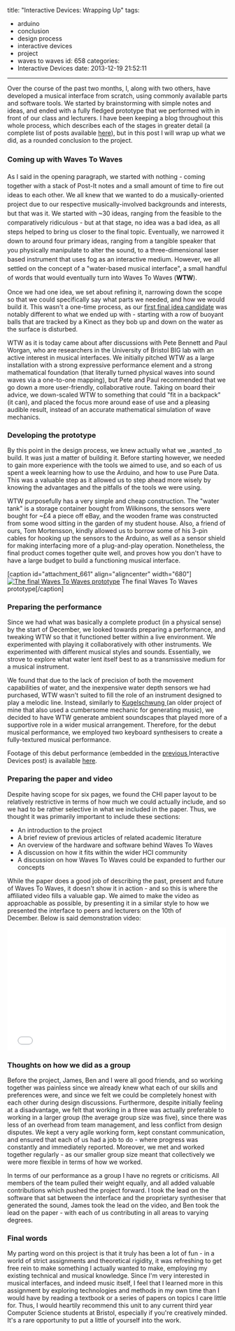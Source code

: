 title: "Interactive Devices: Wrapping Up"
tags:
  - arduino
  - conclusion
  - design process
  - interactive devices
  - project
  - waves to waves
id: 658
categories:
  - Interactive Devices
date: 2013-12-19 21:52:11
---

Over the course of the past two months, I, along with two others, have developed a musical interface from scratch, using commonly available parts and software tools. We started by brainstorming with simple notes and ideas, and ended with a fully fledged prototype that we performed with in front of our class and lecturers. I have been keeping a blog throughout this whole process, which describes each of the stages in greater detail (a complete list of posts available [here](http://jh47.com/category/university/interactive-devices/)), but in this post I will wrap up what we did, as a rounded conclusion to the project.

<!-- more -->

### <span style="line-height: 1.5em;">Coming up with Waves To Waves</span>

<span style="line-height: 1.5em;">As I said in the opening paragraph, we started with nothing - coming together with a stack of Post-It notes and a small amount of time to fire out ideas to each other. We all knew that we wanted to do a musically-oriented project due to our respective musically-involved backgrounds and interests, but that was it. We started with ~30 ideas, ranging from the feasible to the comparatively ridiculous - but at that stage, no idea was a bad idea, as all steps helped to bring us closer to the final topic. Eventually, we narrowed it down to around four primary ideas, ranging from a tangible speaker that you physically manipulate to alter the sound, to a three-dimensional laser based instrument that uses fog as an interactive medium. However, we all settled on the concept of a "water-based musical interface", a small handful of words that would eventually turn into Waves To Waves (**WTW**).</span>

Once we had one idea, we set about refining it, narrowing down the scope so that we could specifically say what parts we needed, and how we would build it. This wasn't a one-time process, as our [first final idea candidate](http://jh47.com/2013/10/finalidea/) was notably different to what we ended up with - starting with a row of buoyant balls that are tracked by a Kinect as they bob up and down on the water as the surface is disturbed.

WTW as it is today came about after discussions with Pete Bennett and Paul Worgan, who are researchers in the University of Bristol BIG lab with an active interest in musical interfaces. We initially pitched WTW as a large installation with a strong expressive performance element and a strong mathematical foundation (that literally turned physical waves into sound waves via a one-to-one mapping), but Pete and Paul recommended that we go down a more user-friendly, collaborative route. Taking on board their advice, we down-scaled WTW to something that could "fit in a backpack" (it can), and placed the focus more around ease of use and a pleasing audible result, instead of an accurate mathematical simulation of wave mechanics.

### Developing the prototype

By this point in the design process, we knew actually what we _wanted _to build. It was just a matter of building it. Before starting however, we needed to gain more experience with the tools we aimed to use, and so each of us spent a week learning how to use the Arduino, and how to use Pure Data. This was a valuable step as it allowed us to step ahead more wisely by knowing the advantages and the pitfalls of the tools we were using.

WTW purposefully has a very simple and cheap construction. The "water tank" is a storage container bought from Wilkinsons, the sensors were bought for ~£4 a piece off eBay, and the wooden frame was constructed from some wood sitting in the garden of my student house. Also, a friend of ours, Tom Mortensson, kindly allowed us to borrow some of his 3-pin cables for hooking up the sensors to the Arduino, as well as a sensor shield for making interfacing more of a plug-and-play operation. Nonetheless, the final product comes together quite well, and proves how you don't have to have a large budget to build a functioning musical interface.

[caption id="attachment_661" align="aligncenter" width="680"][![The final Waves To Waves prototype](http://jh47.com/wp-content/uploads/2013/12/2013-12-08-16.35.14-1024x757.jpg)](http://jh47.com/wp-content/uploads/2013/12/2013-12-08-16.35.14.jpg) The final Waves To Waves prototype[/caption]

### Preparing the performance

Since we had what was basically a complete product (in a physical sense) by the start of December, we looked towards preparing a performance, and tweaking WTW so that it functioned better within a live environment. We experimented with playing it collaboratively with other instruments. We experimented with different musical styles and sounds. Essentially, we strove to explore what water lent itself best to as a transmissive medium for a musical instrument.

We found that due to the lack of precision of both the movement capabilities of water, and the inexpensive water depth sensors we had purchased, WTW wasn't suited to fill the role of an instrument designed to play a melodic line. Instead, similarly to [Kugelschwung ](http://www.eecs.umich.edu/nime2012/Proceedings/papers/131_Final_Manuscript.pdf)(an older project of mine that also used a cumbersome mechanic for generating music), we decided to have WTW generate ambient soundscapes that played more of a supportive role in a wider musical arrangement. Therefore, for the debut musical performance, we employed two keyboard synthesisers to create a fully-textured musical performance.

Footage of this debut performance (embedded in the [previous ](http://jh47.com/2013/12/performing/)Interactive Devices post) is available [here](http://vimeo.com/81500664).

### Preparing the paper and video

Despite having scope for six pages, we found the CHI paper layout to be relatively restrictive in terms of how much we could actually include, and so we had to be rather selective in what we included in the paper. Thus, we thought it was primarily important to include these sections:

*   An introduction to the project
*   A brief review of previous articles of related academic literature
*   An overview of the hardware and software behind Waves To Waves
*   A discussion on how it fits within the wider HCI community
*   A discussion on how Waves To Waves could be expanded to further our concepts

While the paper does a good job of describing the past, present and future of Waves To Waves, it doesn't show it in action - and so this is where the affiliated video fills a valuable gap. We aimed to make the video as approachable as possible, by presenting it in a similar style to how we presented the interface to peers and lecturers on the 10th of December. Below is said demonstration video:

<iframe src="//player.vimeo.com/video/82002186" height="281" width="500" allowfullscreen="" frameborder="0"></iframe>

### Thoughts on how we did as a group

Before the project, James, Ben and I were all good friends, and so working together was painless since we already knew what each of our skills and preferences were, and since we felt we could be completely honest with each other during design discussions. Furthermore, despite initially feeling at a disadvantage, we felt that working in a three was actually preferable to working in a larger group (the average group size was five), since there was less of an overhead from team management, and less conflict from design disputes. We kept a very agile working form, kept constant communication, and ensured that each of us had a job to do - where progress was constantly and immediately reported. Moreover, we met and worked together regularly - as our smaller group size meant that collectively we were more flexible in terms of how we worked.

In terms of our performance as a group I have no regrets or criticisms. All members of the team pulled their weight equally, and all added valuable contributions which pushed the project forward. I took the lead on the software that sat between the interface and the proprietary synthesiser that generated the sound, James took the lead on the video, and Ben took the lead on the paper - with each of us contributing in all areas to varying degrees.

### Final words

My parting word on this project is that it truly has been a lot of fun - in a world of strict assignments and theoretical rigidity, it was refreshing to get free rein to make something I actually wanted to make, employing my existing technical and musical knowledge. Since I'm very interested in musical interfaces, and indeed music itself, I feel that I learned more in this assignment by exploring technologies and methods in my own time than I would have by reading a textbook or a series of papers on topics I care little for. Thus, I would heartily recommend this unit to any current third year Computer Science students at Bristol, especially if you're creatively minded. It's a rare opportunity to put a little of yourself into the work.